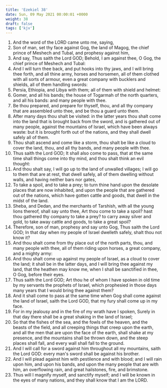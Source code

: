 ```yaml
---
title: 'Ezekiel 38'
date: Sun, 09 May 2021 00:00:01 +0000
weight: 38
draft: false
tags: ['kjv'] 
---
```


1. And the word of the LORD came unto me, saying,
2. Son of man, set thy face against Gog, the land of Magog, the chief prince of Meshech and Tubal, and prophesy against him,
3. And say, Thus saith the Lord GOD; Behold, I am against thee, O Gog, the chief prince of Meshech and Tubal:
4. And I will turn thee back, and put hooks into thy jaws, and I will bring thee forth, and all thine army, horses and horsemen, all of them clothed with all sorts of armour, even a great company with bucklers and shields, all of them handling swords:
5. Persia, Ethiopia, and Libya with them; all of them with shield and helmet:
6. Gomer, and all his bands; the house of Togarmah of the north quarters, and all his bands: and many people with thee.
7. Be thou prepared, and prepare for thyself, thou, and all thy company that are assembled unto thee, and be thou a guard unto them.
8. After many days thou shalt be visited: in the latter years thou shalt come into the land that is brought back from the sword, and is gathered out of many people, against the mountains of Israel, which have been always waste: but it is brought forth out of the nations, and they shall dwell safely all of them.
9. Thou shalt ascend and come like a storm, thou shalt be like a cloud to cover the land, thou, and all thy bands, and many people with thee.
10. Thus saith the Lord GOD; It shall also come to pass, that at the same time shall things come into thy mind, and thou shalt think an evil thought:
11. And thou shalt say, I will go up to the land of unwalled villages; I will go to them that are at rest, that dwell safely, all of them dwelling without walls, and having neither bars nor gates,
12. To take a spoil, and to take a prey; to turn thine hand upon the desolate places that are now inhabited, and upon the people that are gathered out of the nations, which have gotten cattle and goods, that dwell in the midst of the land.
13. Sheba, and Dedan, and the merchants of Tarshish, with all the young lions thereof, shall say unto thee, Art thou come to take a spoil? hast thou gathered thy company to take a prey? to carry away silver and gold, to take away cattle and goods, to take a great spoil?
14. Therefore, son of man, prophesy and say unto Gog, Thus saith the Lord GOD; In that day when my people of Israel dwelleth safely, shalt thou not know it?
15. And thou shalt come from thy place out of the north parts, thou, and many people with thee, all of them riding upon horses, a great company, and a mighty army:
16. And thou shalt come up against my people of Israel, as a cloud to cover the land; it shall be in the latter days, and I will bring thee against my land, that the heathen may know me, when I shall be sanctified in thee, O Gog, before their eyes.
17. Thus saith the Lord GOD; Art thou he of whom I have spoken in old time by my servants the prophets of Israel, which prophesied in those days many years that I would bring thee against them?
18. And it shall come to pass at the same time when Gog shall come against the land of Israel, saith the Lord GOD, that my fury shall come up in my face.
19. For in my jealousy and in the fire of my wrath have I spoken, Surely in that day there shall be a great shaking in the land of Israel;
20. So that the fishes of the sea, and the fowls of the heaven, and the beasts of the field, and all creeping things that creep upon the earth, and all the men that are upon the face of the earth, shall shake at my presence, and the mountains shall be thrown down, and the steep places shall fall, and every wall shall fall to the ground.
21. And I will call for a sword against him throughout all my mountains, saith the Lord GOD: every man's sword shall be against his brother.
22. And I will plead against him with pestilence and with blood; and I will rain upon him, and upon his bands, and upon the many people that are with him, an overflowing rain, and great hailstones, fire, and brimstone.
23. Thus will I magnify myself, and sanctify myself; and I will be known in the eyes of many nations, and they shall know that I am the LORD.
